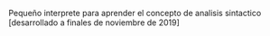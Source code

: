 Pequeño interprete para aprender el concepto de analisis sintactico [desarrollado a finales de noviembre de 2019]
